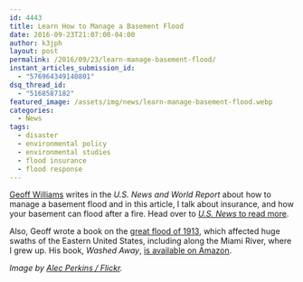 ```yaml
---
id: 4443
title: Learn How to Manage a Basement Flood
date: 2016-09-23T21:07:00-04:00
author: k3jph
layout: post
permalink: /2016/09/23/learn-manage-basement-flood/
instant_articles_submission_id:
  - "576964349140801"
dsq_thread_id:
  - "5168587182"
featured_image: /assets/img/news/learn-manage-basement-flood.webp
categories:
  - News
tags:
  - disaster
  - environmental policy
  - environmental studies
  - flood insurance
  - flood response
---
```

[Geoff Williams](http://www.usnews.com/topics/author/geoff_williams)
writes in the _U.S. News and World Report_ about how to manage a
basement flood and in this article, I talk about insurance, and how
your basement can flood after a fire.  Head over to [_U.S. News_
to read
more](http://money.usnews.com/money/personal-finance/articles/2016-09-23/help-my-basement-is-flooded).

Also, Geoff wrote a book on the [great flood of
1913](https://en.wikipedia.org/wiki/Great_Flood_of_1913), which
affected huge swaths of the Eastern United States, including along
the Miami River, where I grew up. His book, _Washed Away_, [is
available on
Amazon](https://www.amazon.com/Washed-Away-Americas-Widespread-Terrorized/dp/1605985317).

_Image by [Alec Perkins /
Flickr](https://www.flickr.com/photos/alecperkins/8149467004/)._
